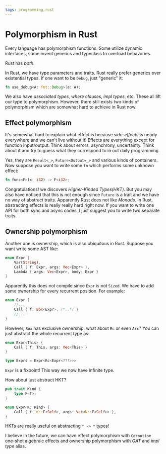 ```yaml
---
tags: programming,rust
---
```



# Polymorphism in Rust

Every language has polymorphism functions. Some utilize dynamic interfaces, some invent generics and typeclass to overload behavories.

Rust has *both*.

In Rust, we have type parameters and traits.
Rust really prefer generics over existential types. If one want to be `Debug`, just "generic" it:
```rust
fn use_debug<A: fmt::Debug>(a: A);
```

We also have *associated types*, *where clauses*, *impl types*, etc.
These all lift our type to polymorphism. However, there still exists two kinds of polymorphism which are somewhat hard to achieve in Rust now.

## Effect polymorphism
It's somewhat hard to explain what effect is because *side-effects* is nearly everywhere and we can't live without it!
Effects are everything except for function input/output. Think about errors, asynchrony, uncertainty. Think about it and try to guess what they correspond to in out daily programming.

Yes, they are `Result<_>`, `Future<Output=_>` and various kinds of containers. Now suppose you want to write some `fn` which performs some unknown effect:
```rust
fn func<F>(x: i32) -> F<i32>;
```

Congratulations! we discovers *Higher-Kinded Types(HKT)*. But you may also have noticed that this is not enough since `Future` is a trait and we have no way of abstract traits. Apparently Rust does not like *Monads*. In Rust, abstracting effects is really really hard right now. If you want to write one API for both sync and async codes, I just suggest you to write two separate traits.

## Ownership polymorphism
Another one is ownership, which is also ubiquitous in Rust.
Suppose you want write some AST like:

```rust
enum Expr {
    Var(String),
    Call { f: Expr, args: Vec<Expr> },
    Lambda { args: Vec<Expr>, body: Expr }
}
```

Apparently this does not compile since `Expr` is not `Sized`.
We have to add some ownership for every recurrent position. For example:
```rust
enum Expr {
    //...
    Call { f: Box<Expr>, /*..*/ }
    //...
}
```
However, `Box` has exclusive ownership, what about `Rc` or even `Arc`?
You can just abstract the whole recurrent type as:
```rust
enum Expr<This> {
    Call { f: This, args: Vec<This> }
}

type Exprs = Expr<Rc<Expr<???>>>
```

`Expr` is a fixpoint! This way we now have infinite type.

How about just abstract HKT?
```rust
pub trait Kind {
    type F<T>;
}

enum Expr<K: Kind> {
    Call { f: K::F<Self>, args: Vec<K::F<Self>> },
}
```

HKTs are really useful on abstracting `* -> *` types!

I believe in the future, we can have effect polymorphism with `Coroutine` one-shot algebraic effects and ownership polymorphism with *GAT* and *impl type* alias.